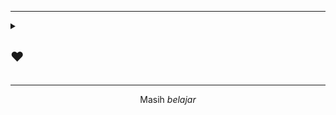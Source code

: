 <!--<p align="center"> 
<a href="https://github.com/DenverCoder1/readme-typing-svg"><img src="https://readme-typing-svg.herokuapp.com?font=Time+New+Roman&color=cyan&size=25¢er=true&vCenter=true&width=600&height=100&lines=Hey+Mate,+What's+Good?..+How's+life?+♥;Need+anything?+Feel+Free+to+Contact+Me!"></a>
</p> -->

<hr>

<details>
<summary><h2> ❤️</h2></summary>
<ul>
  <li>Laravel, ReactJS, Typescript, TailwindCSS, MySQL </li>
</ul>
</details>

<hr>
<p align="center">Masih <i>belajar</i></p>
